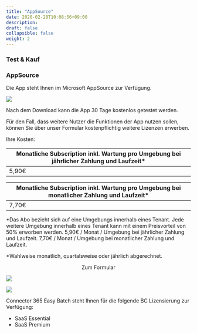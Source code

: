 ```yaml
---
title: "AppSource"
date: 2020-02-28T10:08:56+09:00
description: 
draft: false
collapsible: false
weight: 2
---
```

### Test & Kauf

### AppSource

Die App steht Ihnen im Microsoft AppSource zur Verfügung.

![](images/apps/easystore.PNG)

Nach dem Download kann die App 30 Tage kostenlos getestet werden.

Für den Fall, dass weitere Nutzer die Funktionen der App nutzen sollen, können Sie über unser Formular kostenpflichtig weitere Lizenzen erwerben.

Ihre Kosten:

| Monatliche Subscription inkl. Wartung pro Umgebung bei jährlicher Zahlung und Laufzeit* |
|-----------------------------------------------------------------------------------------|
| 5,90€                                                                                   |

| Monatliche Subscription inkl. Wartung pro Umgebung bei monatlicher Zahlung und Laufzeit*|
|-----------------------------------------------------------------------------------------|
| 7,70€                                                                                   |

*Das Abo bezieht sich auf eine Umgebungs innerhalb eines Tenant. Jede weitere Umgebung innerhalb eines Tenant kann mit einem Preisvorteil von 50% erworben werden.
5,90€ / Monat / Umgebung bei jährlicher Zahlung und Laufzeit.
7,70€ / Monat / Umgebung bei monatlicher Zahlung und Laufzeit.

*Wahlweise monatlich, quartalsweise oder jährlich abgerechnet.

<p style="text-align: center;">
Zum Formular
</p>

[<img src="/images/apps/Forms_easy.png">](https://forms.office.com/Pages/ResponsePage.aspx?id=wbg8p1B5wk60E37fEWJ6gK10RbLPyuxOs2bKXXZxm8JUOVIzN0JGRTRTUjRGRzZQMFZJOUVGVEtaVS4u)

![](images/apps/senderforms_removed.PNG)
 
Connector 365 Easy Batch steht Ihnen für die folgende BC Lizensierung zur Verfügung:

- SaaS Essential
- SaaS Premium


